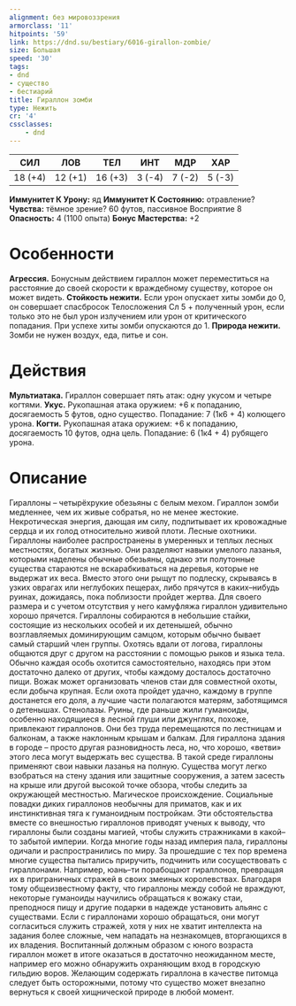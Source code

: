 ```yaml
---
alignment: без мировоззрения
armorclass: '11'
hitpoints: '59'
link: https://dnd.su/bestiary/6016-girallon-zombie/
size: Большая
speed: '30'
tags:
- dnd
- существо
- бестиарий
title: Гираллон зомби
type: Нежить
cr: '4'
cssclasses:
    - dnd
---
```



| СИЛ | ЛОВ | ТЕЛ | ИНТ | МДР | ХАР |
|---|---|---|---|---|---|
| 18 (+4) | 12 (+1) | 16 (+3) | 3 (-4) | 7 (-2) | 5 (-3) |
**Иммунитет К Урону:** яд
**Иммунитет К Состоянию:** отравление?
**Чувства:** тёмное зрение? 60 футов, пассивное Восприятие 8
**Опасность:** 4 (1100 опыта)
**Бонус Мастерства:** +2


# Особенности
**Агрессия.** Бонусным действием гираллон может переместиться на расстояние до своей скорости к враждебному существу, которое он может видеть.
**Стойкость нежити.** Если урон опускает хиты зомби до 0, он совершает спасбросок Телосложения Сл 5 + полученный урон, если только это не был урон излучением или урон от критического попадания. При успехе хиты зомби опускаются до 1.
**Природа нежити.** Зомби не нужен воздух, еда, питье и сон.


# Действия
**Мультиатака.** Гираллон совершает пять атак: одну укусом и четыре когтями.
**Укус.** Рукопашная атака оружием: +6 к попаданию, досягаемость 5 футов, одно существо. Попадание: 7 (1к6 + 4) колющего урона.
**Когти.** Рукопашная атака оружием: +6 к попаданию, досягаемость 10 футов, одна цель. Попадание: 6 (1к4 + 4) рубящего урона.


# Описание
Гираллоны – четырёхрукие обезьяны с белым мехом. Гираллон зомби медленнее, чем их живые собратья, но не менее жестокие. Некротическая энергия, дающая им силу, подпитывает их кровожадные сердца и их голод относительно живой плоти. Лесные охотники. Гираллоны наиболее распространены в умеренных и теплых лесных местностях, богатых жизнью. Они разделяют навыки умелого лазанья, которыми наделены обычные обезьяны, однако эти полутонные существа стараются не вскарабкиваться на деревья, которые не выдержат их веса. Вместо этого они рыщут по подлеску, скрываясь в узких оврагах или неглубоких пещерах, либо прячутся в каких–нибудь руинах, дожидаясь, пока поблизости пройдет жертва. Для своего размера и с учетом отсутствия у него камуфляжа гираллон удивительно хорошо прячется. Гираллоны собираются в небольшие стайки, состоящие из нескольких особей и их детенышей, обычно возглавляемых доминирующим самцом, которым обычно бывает самый старший член группы. Охотясь вдали от логова, гираллоны общаются друг с другом на расстоянии с помощью рыков и языка тела. Обычно каждая особь охотится самостоятельно, находясь при этом достаточно далеко от других, чтобы каждому досталось достаточно пищи. Вожак может организовать членов стаи для совместной охоты, если добыча крупная. Если охота пройдет удачно, каждому в группе достанется его доля, а лучшие части полагаются матерям, заботящимся о детенышах. Стенолазы. Руины, где раньше жили гуманоиды, особенно находящиеся в лесной глуши или джунглях, похоже, привлекают гираллонов. Они без труда перемещаются по лестницам и балконам, а также наклонным крышам и балкам. Для гираллона здания в городе – просто другая разновидность леса, но, что хорошо, «ветви» этого леса могут выдержать вес существа. В такой среде гираллоны применяют свои навыки лазанья на полную. Существа могут легко взобраться на стену здания или защитные сооружения, а затем засесть на крыше или другой высокой точке обзора, чтобы следить за окружающей местностью. Магическое происхождение. Социальные повадки диких гираллонов необычны для приматов, как и их инстинктивная тяга к гуманоидным постройкам. Эти обстоятельства вместе со внешностью гираллонов приводят ученых к выводу, что гираллоны были созданы магией, чтобы служить стражниками в какой–то забытой империи. Когда многие годы назад империя пала, гираллоны одичали и распространились по миру. За прошедшие с тех пор времена многие существа пытались приручить, подчинить или сосуществовать с гираллонами. Например, юань–ти порабощают гираллонов, превращая их в приграничных стражей в своих змеиных королевствах. Благодаря тому общеизвестному факту, что гираллоны между собой не враждуют, некоторые гуманоиды научились обращаться к вожаку стаи, преподнося пищу и другие подарки в надежде установить альянс с существами. Если с гираллонами хорошо обращаться, они могут согласиться служить стражей, хотя у них не хватит интеллекта на задания более сложные, чем нападать на незнакомцев, вторгающихся в их владения. Воспитанный должным образом с юного возраста гираллон может в итоге оказаться в достаточно неожиданном месте, например его можно обнаружить охраняющим вход в городскую гильдию воров. Желающим содержать гираллона в качестве питомца следует быть осторожными, потому что существо может внезапно вернуться к своей хищнической природе в любой момент.